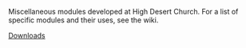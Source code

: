 Miscellaneous modules developed at High Desert Church. For a list of specific modules and their uses, see the wiki.

<a href="https://github.com/RefreshCache/arena-hdc-miscmodules/tree/downloads">Downloads</a>

